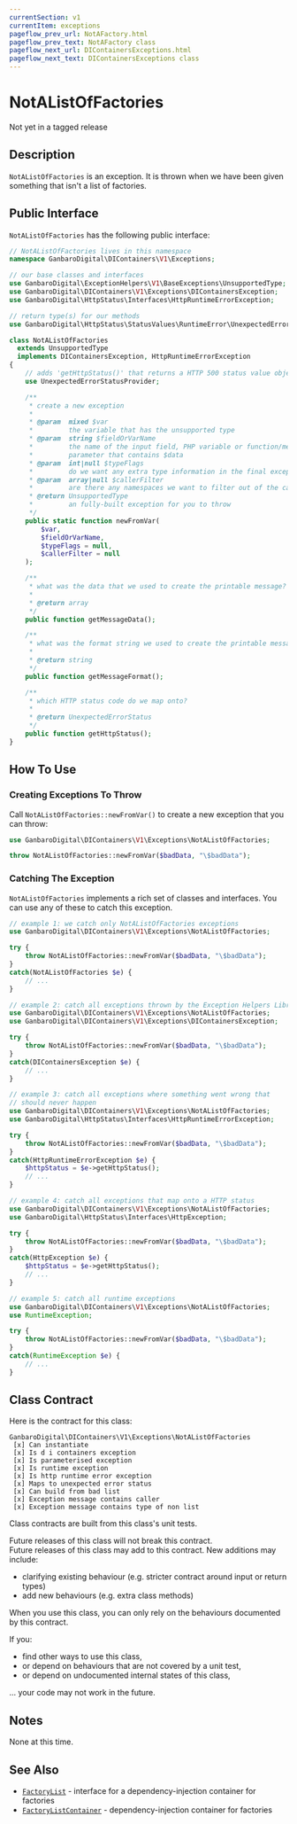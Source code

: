 ```yaml
---
currentSection: v1
currentItem: exceptions
pageflow_prev_url: NotAFactory.html
pageflow_prev_text: NotAFactory class
pageflow_next_url: DIContainersExceptions.html
pageflow_next_text: DIContainersExceptions class
---
```


# NotAListOfFactories

<div class="callout warning" markdown="1">
Not yet in a tagged release
</div>

## Description

`NotAListOfFactories` is an exception. It is thrown when we have been given something that isn't a list of factories.

## Public Interface

`NotAListOfFactories` has the following public interface:

```php
// NotAListOfFactories lives in this namespace
namespace GanbaroDigital\DIContainers\V1\Exceptions;

// our base classes and interfaces
use GanbaroDigital\ExceptionHelpers\V1\BaseExceptions\UnsupportedType;
use GanbaroDigital\DIContainers\V1\Exceptions\DIContainersException;
use GanbaroDigital\HttpStatus\Interfaces\HttpRuntimeErrorException;

// return type(s) for our methods
use GanbaroDigital\HttpStatus\StatusValues\RuntimeError\UnexpectedErrorStatus;

class NotAListOfFactories
  extends UnsupportedType
  implements DIContainersException, HttpRuntimeErrorException
{
    // adds 'getHttpStatus()' that returns a HTTP 500 status value object
    use UnexpectedErrorStatusProvider;

    /**
     * create a new exception
     *
     * @param  mixed $var
     *         the variable that has the unsupported type
     * @param  string $fieldOrVarName
     *         the name of the input field, PHP variable or function/method
     *         parameter that contains $data
     * @param  int|null $typeFlags
     *         do we want any extra type information in the final exception message?
     * @param  array|null $callerFilter
     *         are there any namespaces we want to filter out of the call stack?
     * @return UnsupportedType
     *         an fully-built exception for you to throw
     */
    public static function newFromVar(
        $var,
        $fieldOrVarName,
        $typeFlags = null,
        $callerFilter = null
    );

    /**
     * what was the data that we used to create the printable message?
     *
     * @return array
     */
    public function getMessageData();

    /**
     * what was the format string we used to create the printable message?
     *
     * @return string
     */
    public function getMessageFormat();

    /**
     * which HTTP status code do we map onto?
     *
     * @return UnexpectedErrorStatus
     */
    public function getHttpStatus();
}
```

## How To Use

### Creating Exceptions To Throw

Call `NotAListOfFactories::newFromVar()` to create a new exception that you can throw:

```php
use GanbaroDigital\DIContainers\V1\Exceptions\NotAListOfFactories;

throw NotAListOfFactories::newFromVar($badData, "\$badData");
```

### Catching The Exception

`NotAListOfFactories` implements a rich set of classes and interfaces. You can use any of these to catch this exception.

```php
// example 1: we catch only NotAListOfFactories exceptions
use GanbaroDigital\DIContainers\V1\Exceptions\NotAListOfFactories;

try {
    throw NotAListOfFactories::newFromVar($badData, "\$badData");
}
catch(NotAListOfFactories $e) {
    // ...
}
```

```php
// example 2: catch all exceptions thrown by the Exception Helpers Library
use GanbaroDigital\DIContainers\V1\Exceptions\NotAListOfFactories;
use GanbaroDigital\DIContainers\V1\Exceptions\DIContainersException;

try {
    throw NotAListOfFactories::newFromVar($badData, "\$badData");
}
catch(DIContainersException $e) {
    // ...
}
```

```php
// example 3: catch all exceptions where something went wrong that
// should never happen
use GanbaroDigital\DIContainers\V1\Exceptions\NotAListOfFactories;
use GanbaroDigital\HttpStatus\Interfaces\HttpRuntimeErrorException;

try {
    throw NotAListOfFactories::newFromVar($badData, "\$badData");
}
catch(HttpRuntimeErrorException $e) {
    $httpStatus = $e->getHttpStatus();
    // ...
}
```

```php
// example 4: catch all exceptions that map onto a HTTP status
use GanbaroDigital\DIContainers\V1\Exceptions\NotAListOfFactories;
use GanbaroDigital\HttpStatus\Interfaces\HttpException;

try {
    throw NotAListOfFactories::newFromVar($badData, "\$badData");
}
catch(HttpException $e) {
    $httpStatus = $e->getHttpStatus();
    // ...
}
```

```php
// example 5: catch all runtime exceptions
use GanbaroDigital\DIContainers\V1\Exceptions\NotAListOfFactories;
use RuntimeException;

try {
    throw NotAListOfFactories::newFromVar($badData, "\$badData");
}
catch(RuntimeException $e) {
    // ...
}
```

## Class Contract

Here is the contract for this class:

    GanbaroDigital\DIContainers\V1\Exceptions\NotAListOfFactories
     [x] Can instantiate
     [x] Is d i containers exception
     [x] Is parameterised exception
     [x] Is runtime exception
     [x] Is http runtime error exception
     [x] Maps to unexpected error status
     [x] Can build from bad list
     [x] Exception message contains caller
     [x] Exception message contains type of non list

Class contracts are built from this class's unit tests.

<div class="callout success">
Future releases of this class will not break this contract.
</div>

<div class="callout info" markdown="1">
Future releases of this class may add to this contract. New additions may include:

* clarifying existing behaviour (e.g. stricter contract around input or return types)
* add new behaviours (e.g. extra class methods)
</div>

<div class="callout warning" markdown="1">
When you use this class, you can only rely on the behaviours documented by this contract.

If you:

* find other ways to use this class,
* or depend on behaviours that are not covered by a unit test,
* or depend on undocumented internal states of this class,

... your code may not work in the future.
</div>

## Notes

None at this time.

## See Also

* [`FactoryList`](../Interfaces/FactoryList.html) - interface for a dependency-injection container for factories
* [`FactoryListContainer`](../FactoryList/FactoryListContainer.html) - dependency-injection container for factories
